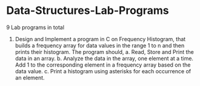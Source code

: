 # Data-Structures-Lab-Programs
9 Lab programs in total

1. Design and Implement a program in C on Frequency Histogram, that builds a frequency array for data values 
  in the range 1 to n and then prints their histogram.
  The program should,
    a. Read, Store and Print the data in an array.
    b. Analyze the data in the array, one element at a time. Add 1 to the corresponding element in a frequency array 
      based on the data value.
    c. Print a histogram using asterisks for each occurrence of an element.
